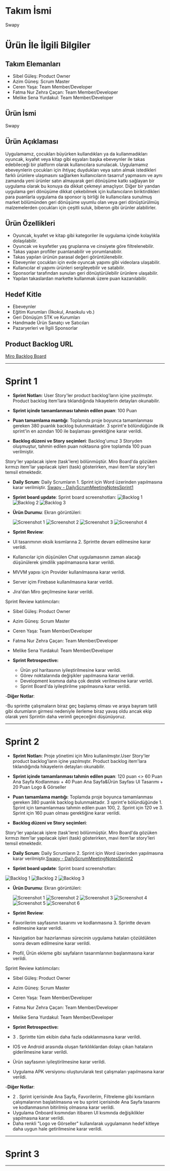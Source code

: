 # **Takım İsmi**

Swapy

# Ürün İle İlgili Bilgiler

## Takım Elemanları

- Sibel Güleş: Product Owner
- Azim Güneş: Scrum Master
- Ceren Yaşa: Team Member/Developer
- Fatma Nur Zehra Çaçan: Team Member/Developer
- Melike Sena Yurdakul: Team Member/Developer

## Ürün İsmi

Swapy

## Ürün Açıklaması

Uygulamamız, çocukları büyürken kullandıkları ya da kullanmadıkları oyuncak, kıyafet veya kitap gibi eşyaları başka ebeveynler ile takas edebileceği bir platform olarak kullanıcılara sunulacak. Uygulamamız ebeveynlerin çocukları için ihtiyaç duydukları veya satın almak istedikleri farklı ürünlere ulaşmasını sağlarken kullanıcıların tasarruf yapmasını ve aynı zamanda yeni ürünler satın almayarak geri dönüşüme katkı sağlayan bir uygulama olarak bu konuya da dikkat çekmeyi amaçlıyor. Diğer bir yandan uygulama geri dönüşüme dikkat çekebilmek için kullanıcıların biriktirdikleri para puanlarla uygulama da sponsor iş birliği ile kullanıcılara sunulmuş market bölümünden geri dönüşüme uyumlu olan veya geri dönüştürülmüş malzemelerden çocukları için çeşitli suluk, biberon gibi ürünler alabilirler.  

## Ürün Özellikleri

-	Oyuncak, kıyafet ve kitap gibi kategoriler ile uygulama içinde kolaylıkla dolaşılabilir.
-	Oyuncak ve kıyafetler yaş gruplarına ve cinsiyete göre filtrelenebilir.
-	Takas yapan profiller puanlanabilir ve yorumlanabilir.
-	Takas yapılan ürünün parasal değeri görüntülenebilir.
-	Ebeveynler çocukları için evde oyuncak yapımı gibi videolara ulaşabilir.
-	Kullanıcılar el yapımı ürünleri sergileyebilir ve satabilir.
-	Sponsorlar tarafından sunulan geri dönüştürülebilir ürünlere ulaşabilir.
-	Yapılan takaslardan markette kullanmak üzere puan kazanılabilir.


## Hedef Kitle

-	Ebeveynler
-	Eğitim Kurumları (İlkokul, Anaokulu vb.)
-	Geri Dönüşüm STK ve Kurumları
-	Handmade Ürün Sanatçı ve Satıcıları
- Pazaryerleri ve İlgili Sponsorlar


## Product Backlog URL

[Miro Backlog Board](https://miro.com/app/board/uXjVO2xifHg=/)

---

# Sprint 1

- **Sprint Notları**: User Story'ler product backlog'ların içine yazılmıştır. Product backlog item'lara tıklandığında hikayelerin detayları okunabilir.

- **Sprint içinde tamamlanması tahmin edilen puan**: 100 Puan

- **Puan tamamlama mantığı**: Toplamda proje boyunca tamamlanması gereken 380 puanlık backlog bulunmaktadır. 3 sprint'e bölündüğünde ilk sprint'in en azından 100 ile başlaması gerektiğine karar verildi.

- **Backlog düzeni ve Story seçimleri**: Backlog'umuz 3 Storyden oluşmuştur, tahmin edilen puan noktasına göre toplamda 100 puan verilmiştir.

Story'ler yapılacak işlere (task'lere) bölünmüştür. Miro Board'da gözüken kırmızı item'lar yapılacak işleri (task) gösterirken, mavi item'lar story'leri temsil etmektedir.

- **Daily Scrum**: Daily Scrumların 1. Sprint için Word üzerinden yapılmasına karar verilmiştir. [Swapy - DailyScrumMeetingNotesSprint1](https://github.com/cerenyasa97/swapy/blob/azimgunes/ProjectManagement/Sprint1Documents/Swapy%20-%20DailyScrumMeetingNotesSprint1.docx?raw=true)

- **Sprint board update**: Sprint board screenshotları: 
![Backlog 1](https://github.com/cerenyasa97/swapy/blob/27336a6a8cbf5e034d288cc3d2e246724dd3adc2/ProjectManagement/Sprint1Documents/Swapy%20backlog%201.jpg) 
![Backlog 2](https://github.com/cerenyasa97/swapy/blob/27336a6a8cbf5e034d288cc3d2e246724dd3adc2/ProjectManagement/Sprint1Documents/Swapy%20backlog%20%202.jpg) 
![Backlog 3](https://github.com/cerenyasa97/swapy/blob/27336a6a8cbf5e034d288cc3d2e246724dd3adc2/ProjectManagement/Sprint1Documents/Swapy%20backlog%203.jpg)

- **Ürün Durumu**: Ekran görüntüleri:

  ![Screenshot 1](https://github.com/cerenyasa97/swapy/blob/f716499ee6fdf63fed1cf3acade40e0ec3c5d69c/ProjectManagement/Sprint1Documents/Product%203.jpg)
  ![Screenshot 2](https://github.com/cerenyasa97/swapy/blob/27336a6a8cbf5e034d288cc3d2e246724dd3adc2/ProjectManagement/Sprint1Documents/Product%201.jpg)
  ![Screenshot 3](https://github.com/cerenyasa97/swapy/blob/27336a6a8cbf5e034d288cc3d2e246724dd3adc2/ProjectManagement/Sprint1Documents/Product%202.jpg)
  ![Screenshot 4](https://github.com/cerenyasa97/swapy/blob/f716499ee6fdf63fed1cf3acade40e0ec3c5d69c/ProjectManagement/Sprint1Documents/Product%204.jpg)

- **Sprint Review**: 

- UI tasarımının eksik kısımlarına 2. Sprintte devam edilmesine karar verildi. 
- Kullanıcılar için düşünülen Chat uygulamasının zaman alacağı düşünülerek şimdilik yapılmamasına karar verildi.
- MVVM yapısı için Provider kullanılmasına karar verildi.
- Server içim Firebase kullanılmasına karar verildi.
- Jira'dan Miro geçilmesine karar verildi.


Sprint Review katılımcıları: 

- Sibel Güleş: Product Owner
- Azim Güneş: Scrum Master
- Ceren Yaşa: Team Member/Developer
- Fatma Nur Zehra Çaçan: Team Member/Developer
- Melike Sena Yurdakul: Team Member/Developer

- **Sprint Retrospective:**
  - Ürün yol haritasının iyileştirilmesine karar verildi.
  - Görev noktalarında değişikler yapılmasına karar verildi.
  - Development kısmına daha çok destek verilmesine karar verildi.
  - Sprint Board'da iyileştirilme yapılmasına karar verildi.

-**Diğer Notlar**:

-Bu sprintte çalışmaların biraz geç başlamış olması ve araya bayram tatili gibi durumların girmesi nedeniyle ilerleme biraz yavaş oldu ancak ekip olarak yeni Sprintin daha verimli geçeceğini düşünüyoruz. 

---


# Sprint 2


- **Sprint Notları**: Proje yönetimi için Miro kullanılmıştır.User Story'ler product backlog'ların içine yazılmıştır. Product backlog item'lara tıklandığında hikayelerin detayları okunabilir.

- **Sprint içinde tamamlanması tahmin edilen puan**: 120 puan <> 60 Puan Ana Sayfa Kodlanması + 40 Puan Ana Sayfa&Ürün Sayfası UI Tasarımı + 20 Puan Logo & Görseller

- **Puan tamamlama mantığı**: Toplamda proje boyunca tamamlanması gereken 380 puanlık backlog bulunmaktadır. 3 sprint'e bölündüğünde 1. Sprint için tamamlanması tahmin edilen puan 100, 2. Sprint için 120 ve 3. Sprint için 160 puan olması gerektiğine karar verildi.

- **Backlog düzeni ve Story seçimleri**: 

Story'ler yapılacak işlere (task'lere) bölünmüştür. Miro Board'da gözüken kırmızı item'lar yapılacak işleri (task) gösterirken, mavi item'lar story'leri temsil etmektedir.

- **Daily Scrum**: Daily Scrumların 2. Sprint için Word üzerinden yapılmasına karar verilmiştir.[Swapy - DailyScrumMeetingNotesSprint2](https://github.com/cerenyasa97/swapy/blob/azimgunes/ProjectManagement/Sprint2Documents/Swapy%20-%20DailyScrumMeetingNotesSprint2.docx?raw=true)

- **Sprint board update**: Sprint board screenshotları: 

![Backlog 1](https://github.com/cerenyasa97/swapy/blob/2118adb84aa86952805c63f2c275f18bf52102dd/ProjectManagement/Sprint2Documents/Swapy.jpg) 
![Backlog 2](https://github.com/cerenyasa97/swapy/blob/2118adb84aa86952805c63f2c275f18bf52102dd/ProjectManagement/Sprint2Documents/Swapy%20(1).jpg) 
![Backlog 3](https://github.com/cerenyasa97/swapy/blob/2118adb84aa86952805c63f2c275f18bf52102dd/ProjectManagement/Sprint2Documents/Swapy%20(2).jpg)



- **Ürün Durumu**: Ekran görüntüleri:

  ![Screenshot 1](https://github.com/cerenyasa97/swapy/blob/2118adb84aa86952805c63f2c275f18bf52102dd/ProjectManagement/Sprint2Documents/1.jpg)
  ![Screenshot 2](https://github.com/cerenyasa97/swapy/blob/2118adb84aa86952805c63f2c275f18bf52102dd/ProjectManagement/Sprint2Documents/2.jpg)
  ![Screenshot 3](https://github.com/cerenyasa97/swapy/blob/2118adb84aa86952805c63f2c275f18bf52102dd/ProjectManagement/Sprint2Documents/3.jpg)
  ![Screenshot 4](https://github.com/cerenyasa97/swapy/blob/2118adb84aa86952805c63f2c275f18bf52102dd/ProjectManagement/Sprint2Documents/4.jpg)
  ![Screenshot 5](https://github.com/cerenyasa97/swapy/blob/2118adb84aa86952805c63f2c275f18bf52102dd/ProjectManagement/Sprint2Documents/5.jpg)
  ![Screenshot 6](https://github.com/cerenyasa97/swapy/blob/556e18acfe0ef177105ec1421c029e707a2afb66/ProjectManagement/Sprint2Documents/6.jpg)


- **Sprint Review**: 

- Favorilerim sayfasının tasarımı ve kodlanmasına 3. Sprintte devam edilmesine karar verildi.
- Navigation bar hazırlanması sürecinin uygulama hataları çözüldükten sonra devam edilmesine karar verildi.
- Profil, Ürün ekleme gibi sayfaların tasarımlarının başlanmasına karar verildi. 


Sprint Review katılımcıları: 

- Sibel Güleş: Product Owner
- Azim Güneş: Scrum Master
- Ceren Yaşa: Team Member/Developer
- Fatma Nur Zehra Çaçan: Team Member/Developer
- Melike Sena Yurdakul: Team Member/Developer

- **Sprint Retrospective:**
 
 - 3 . Sprintte tüm ekibin daha fazla odaklanmasına karar verildi.
 - IOS ve Android arasında oluşan farklılıklardan dolayı çıkan hataların giderilmesine karar verildi.
 - Ürün sayfasının iyileştirilmesine karar verildi.
 - Uygulama APK versiyonu oluşturularak test çalışmaları yapılmasına karar verildi.

-**Diğer Notlar**:


- 2 . Sprint içerisinde Ana Sayfa, Favorilerim, Filtreleme gibi kısımların çalışmalarının başlatılmasına ve bu sprint içerisinde Ana Sayfa tasarımı ve kodlanmasının bitirilmiş olmasına karar verildi.
- Uygulama Onboard kısmından itibaren UI kısmında değişiklikler yapılmasına karar verildi.
- Daha renkli "Logo ve Görseller" kullanılarak uygulamanın hedef kitleye daha uygun hale getirilmesine karar verildi. 


---

# Sprint 3

---
